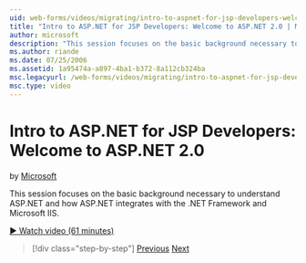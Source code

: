 ```yaml
---
uid: web-forms/videos/migrating/intro-to-aspnet-for-jsp-developers-welcome-to-aspnet-20
title: "Intro to ASP.NET for JSP Developers: Welcome to ASP.NET 2.0 | Microsoft Docs"
author: microsoft
description: "This session focuses on the basic background necessary to understand ASP.NET and how ASP.NET integrates with the .NET Framework and Microsoft IIS."
ms.author: riande
ms.date: 07/25/2006
ms.assetid: 1a95474a-a897-4ba1-b372-8a112cb324ba
msc.legacyurl: /web-forms/videos/migrating/intro-to-aspnet-for-jsp-developers-welcome-to-aspnet-20
msc.type: video
---
```

# Intro to ASP.NET for JSP Developers: Welcome to ASP.NET 2.0

by [Microsoft](https://github.com/microsoft)

This session focuses on the basic background necessary to understand ASP.NET and how ASP.NET integrates with the .NET Framework and Microsoft IIS.

[&#9654; Watch video (61 minutes)](https://channel9.msdn.com/Blogs/ASP-NET-Site-Videos/intro-to-aspnet-for-jsp-developers-welcome-to-aspnet-20)

> [!div class="step-by-step"]
> [Previous](migrating-from-classic-asp-to-aspnet.md)
> [Next](intro-to-aspnet-for-jsp-developers-building-applications.md)
